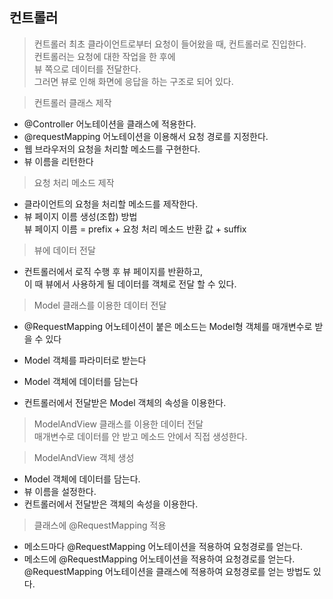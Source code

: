 ## 컨트롤러

> 컨트롤러
최초 클라이언트로부터 요청이 들어왔을 때, 컨트롤러로 진입한다.   
컨트롤러는 요청에 대한 작업을 한 후에   
뷰 쪽으로 데이터를 전달한다.   
그러면 뷰로 인해 화면에 응답을 하는 구조로 되어 있다.   

> 컨트롤러 클래스 제작 
- @Controller 어노테이션을 클래스에 적용한다.
- @requestMapping 어노테이션을 이용해서 요청 경로를 지정한다.
- 웹 브라우저의 요청을 처리할 메소드를 구현한다.
- 뷰 이름을 리턴한다

> 요청 처리 메소드 제작
- 클라이언트의 요청을 처리할 메소드를 제작한다.
- 뷰 페이지 이름 생성(조합) 방법   
  뷰 페이지 이름 = prefix + 요청 처리 메소드 반환 값 + suffix

> 뷰에 데이터 전달
-  컨트롤러에서 로직 수행 후 뷰 페이지를 반환하고,   
   이 때 뷰에서 사용하게 될 데이터를 객체로 전달 할 수 있다.

> Model 클래스를 이용한 데이터 전달   
- @RequestMapping 어노테이션이 붙은 메소드는 Model형 객체를 매개변수로 받을 수 있다

- Model 객체를 파라미터로 받는다
- Model 객체에 데이터를 담는다
- 컨트롤러에서 전달받은 Model 객체의 속성을 이용한다.

> ModelAndView 클래스를 이용한 데이터 전달   
   매개변수로 데이터를 안 받고 메소드 안에서 직접 생성한다.

> ModelAndView 객체 생성
- Model 객체에 데이터를 담는다.
- 뷰 이름을 설정한다.
- 컨트롤러에서 전달받은 객체의 속성을 이용한다.

> 클래스에 @RequestMapping 적용   

- 메소드마다 @RequestMapping 어노테이션을 적용하여 요청경로를 얻는다.   
- 메소드에 @RequestMapping 어노테이션을 적용하여 요청경로를 얻는다.   
              @RequestMapping 어노테이션을 클래스에 적용하여 요청경로를 얻는 방법도 있다.